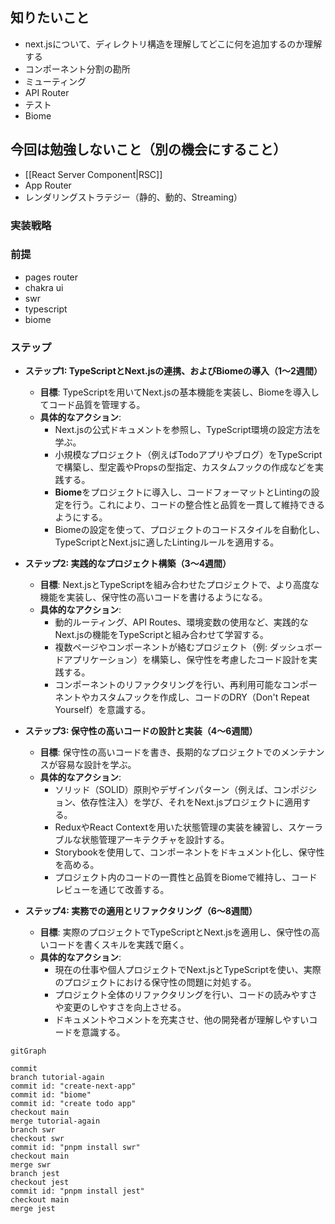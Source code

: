 ## 知りたいこと
- next.jsについて、ディレクトリ構造を理解してどこに何を追加するのか理解する
- コンポーネント分割の勘所
- ミューティング
- API Router
- テスト
- Biome
## 今回は勉強しないこと（別の機会にすること）
- [[React Server Component|RSC]]
- App Router
- レンダリングストラテジー（静的、動的、Streaming）
### 実装戦略
### 前提
- pages router
- chakra ui
- swr
- typescript
- biome
### ステップ
- **ステップ1: TypeScriptとNext.jsの連携、およびBiomeの導入（1〜2週間）**
  - **目標**: TypeScriptを用いてNext.jsの基本機能を実装し、Biomeを導入してコード品質を管理する。
  - **具体的なアクション**:
    - Next.jsの公式ドキュメントを参照し、TypeScript環境の設定方法を学ぶ。
    - 小規模なプロジェクト（例えばTodoアプリやブログ）をTypeScriptで構築し、型定義やPropsの型指定、カスタムフックの作成などを実践する。
    - **Biome**をプロジェクトに導入し、コードフォーマットとLintingの設定を行う。これにより、コードの整合性と品質を一貫して維持できるようにする。
    - Biomeの設定を使って、プロジェクトのコードスタイルを自動化し、TypeScriptとNext.jsに適したLintingルールを適用する。

- **ステップ2: 実践的なプロジェクト構築（3〜4週間）**
  - **目標**: Next.jsとTypeScriptを組み合わせたプロジェクトで、より高度な機能を実装し、保守性の高いコードを書けるようになる。
  - **具体的なアクション**:
    - 動的ルーティング、API Routes、環境変数の使用など、実践的なNext.jsの機能をTypeScriptと組み合わせて学習する。
    - 複数ページやコンポーネントが絡むプロジェクト（例: ダッシュボードアプリケーション）を構築し、保守性を考慮したコード設計を実践する。
    - コンポーネントのリファクタリングを行い、再利用可能なコンポーネントやカスタムフックを作成し、コードのDRY（Don't Repeat Yourself）を意識する。

- **ステップ3: 保守性の高いコードの設計と実装（4〜6週間）**
  - **目標**: 保守性の高いコードを書き、長期的なプロジェクトでのメンテナンスが容易な設計を学ぶ。
  - **具体的なアクション**:
    - ソリッド（SOLID）原則やデザインパターン（例えば、コンポジション、依存性注入）を学び、それをNext.jsプロジェクトに適用する。
    - ReduxやReact Contextを用いた状態管理の実装を練習し、スケーラブルな状態管理アーキテクチャを設計する。
    - Storybookを使用して、コンポーネントをドキュメント化し、保守性を高める。
    - プロジェクト内のコードの一貫性と品質をBiomeで維持し、コードレビューを通じて改善する。

- **ステップ4: 実務での適用とリファクタリング（6〜8週間）**
  - **目標**: 実際のプロジェクトでTypeScriptとNext.jsを適用し、保守性の高いコードを書くスキルを実践で磨く。
  - **具体的なアクション**:
    - 現在の仕事や個人プロジェクトでNext.jsとTypeScriptを使い、実際のプロジェクトにおける保守性の問題に対処する。
    - プロジェクト全体のリファクタリングを行い、コードの読みやすさや変更のしやすさを向上させる。
    - ドキュメントやコメントを充実させ、他の開発者が理解しやすいコードを意識する。



```mermaid
gitGraph

commit
branch tutorial-again
commit id: "create-next-app"
commit id: "biome"
commit id: "create todo app"
checkout main
merge tutorial-again
branch swr
checkout swr
commit id: "pnpm install swr"
checkout main
merge swr
branch jest
checkout jest
commit id: "pnpm install jest"
checkout main
merge jest
```
